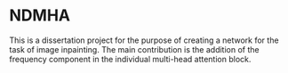 # NDMHA
This is a dissertation project for the purpose of creating a network for the task of image inpainting. The main contribution is the addition of the frequency component in the individual multi-head attention block.

